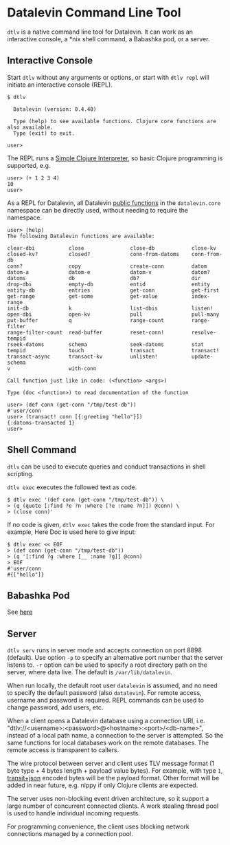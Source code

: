 # Datalevin Command Line Tool

`dtlv` is a native command line tool for Datalevin. It can work as an
interactive console, a \*nix shell command, a Babashka pod, or a server.

## Interactive Console

Start `dtlv` without any arguments or options, or start with `dtlv repl` will initiate an interactive console (REPL).

```console
$ dtlv

  Datalevin (version: 0.4.40)

  Type (help) to see available functions. Clojure core functions are also available.
  Type (exit) to exit.

user>
```
The REPL runs a [Simple Clojure Interpreter](https://github.com/borkdude/sci),
so basic Clojure programming is supported, e.g.

```console
user> (+ 1 2 3 4)
10
user>
```

As a REPL for Datalevin, all Datalevin [public
functions](https://juji-io.github.io/datalevin/index.html) in the
`datalevin.core` namespace can be directly used, without needing to require
the namespace.

```console
user> (help)
The following Datalevin functions are available:

clear-dbi           close               close-db            close-kv
closed-kv?          closed?             conn-from-datoms    conn-from-db
conn?               copy                create-conn         datom
datom-a             datom-e             datom-v             datom?
datoms              db                  db?                 dir
drop-dbi            empty-db            entid               entity
entity-db           entries             get-conn            get-first
get-range           get-some            get-value           index-range
init-db             k                   list-dbis           listen!
open-dbi            open-kv             pull                pull-many
put-buffer          q                   range-count         range-filter
range-filter-count  read-buffer         reset-conn!         resolve-tempid
rseek-datoms        schema              seek-datoms         stat
tempid              touch               transact            transact!
transact-async      transact-kv         unlisten!           update-schema
v                   with-conn

Call function just like in code: (<function> <args>)

Type (doc <function>) to read documentation of the function

user> (def conn (get-conn "/tmp/test-db"))
#'user/conn
user> (transact! conn [{:greeting "hello"}])
{:datoms-transacted 1}
user>
```

## Shell Command

`dtlv` can be used to execute queries and conduct transactions in shell scripting.

`dtlv exec` executes the followed text as code.

```console
$ dtlv exec '(def conn (get-conn "/tmp/test-db")) \
> (q (quote [:find ?e ?n :where [?e :name ?n]]) @conn) \
> (close conn)'
```

If no code is given, `dtlv exec` takes the code from the standard input.  For example,
Here Doc is used here to give input:

```console
$ dtlv exec << EOF
> (def conn (get-conn "/tmp/test-db"))
> (q '[:find ?g :where [__ :name ?g]] @conn)
> EOF
#'user/conn
#{["hello"]}
```

## Babashka Pod

See [here](https://github.com/juji-io/datalevin#babashka-pod)

## Server

`dtlv serv` runs in server mode and accepts connection on port 8898 (default). Use option
`-p` to specify an alternative port number that the server listens to. `-r`
option can be used to specify a root directory path on the server, where data
live. The default is `/var/lib/datalevin`.

When run locally, the default root user `datalevin` is assumed, and no need to
specify the default password (also `datalevin`). For remote access, username and
password is required. REPL commands can be used to change password, add users, etc.

When a client opens a Datalevin database using a connection URI, i.e.
"dtlv://&lt;username&gt;:&lt;password&gt;@&lt;hostname&gt;:&lt;port&gt;/&lt;db-name&gt;",
instead of a local path name, a connection to the server is attempted. So
the same functions for local databases work on the remote databases. The remote
access is transparent to callers.

The wire protocol between server and client uses TLV message format (1 byte type + 4 bytes length +
payload value bytes). For example, with type `1`,
[transit+json](https://github.com/cognitect/transit-format) encoded bytes will
be the payload format. Other format will be added in near future, e.g. nippy if
only Clojure clients are expected.

The server uses non-blocking event driven architecture, so it support a large
number of concurrent connected clients. A work stealing thread pool is used to handle
individual incoming requests.

For programming convenience,  the client uses blocking network connections
managed by a connection pool.
